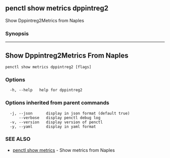 ## penctl show metrics dppintreg2

Show Dppintreg2Metrics from Naples

### Synopsis



---------------------------------
 Show Dppintreg2Metrics From Naples 
---------------------------------


```
penctl show metrics dppintreg2 [flags]
```

### Options

```
  -h, --help   help for dppintreg2
```

### Options inherited from parent commands

```
  -j, --json      display in json format (default true)
      --verbose   display penctl debug log
  -v, --version   display version of penctl
  -y, --yaml      display in yaml format
```

### SEE ALSO
* [penctl show metrics](penctl_show_metrics.md)	 - Show metrics from Naples

